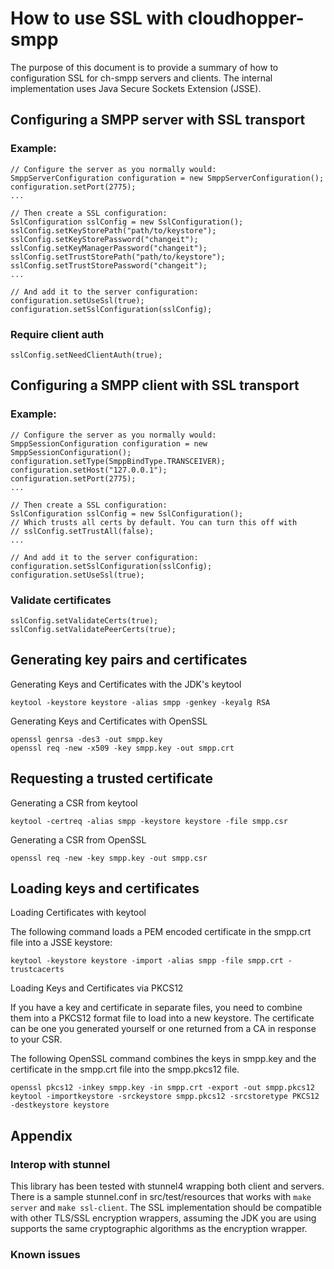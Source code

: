 # How to use SSL with cloudhopper-smpp

The purpose of this document is to provide a summary of how to configuration SSL for ch-smpp servers and clients. The internal implementation uses Java Secure Sockets Extension (JSSE).

## Configuring a SMPP server with SSL transport

### Example:

    // Configure the server as you normally would:
    SmppServerConfiguration configuration = new SmppServerConfiguration();
    configuration.setPort(2775);
    ...

    // Then create a SSL configuration:
    SslConfiguration sslConfig = new SslConfiguration();
    sslConfig.setKeyStorePath("path/to/keystore");
    sslConfig.setKeyStorePassword("changeit");
    sslConfig.setKeyManagerPassword("changeit");
    sslConfig.setTrustStorePath("path/to/keystore");
    sslConfig.setTrustStorePassword("changeit");
    ...

    // And add it to the server configuration:
    configuration.setUseSsl(true);
    configuration.setSslConfiguration(sslConfig);

### Require client auth

    sslConfig.setNeedClientAuth(true);

## Configuring a SMPP client with SSL transport

### Example:

    // Configure the server as you normally would:
    SmppSessionConfiguration configuration = new SmppSessionConfiguration();
    configuration.setType(SmppBindType.TRANSCEIVER);
    configuration.setHost("127.0.0.1");
    configuration.setPort(2775);
    ...

    // Then create a SSL configuration:
    SslConfiguration sslConfig = new SslConfiguration();
    // Which trusts all certs by default. You can turn this off with
    // sslConfig.setTrustAll(false);
    ...

    // And add it to the server configuration:
    configuration.setSslConfiguration(sslConfig);
    configuration.setUseSsl(true);

### Validate certificates

    sslConfig.setValidateCerts(true);
    sslConfig.setValidatePeerCerts(true);

## Generating key pairs and certificates

Generating Keys and Certificates with the JDK's keytool

    keytool -keystore keystore -alias smpp -genkey -keyalg RSA

Generating Keys and Certificates with OpenSSL

    openssl genrsa -des3 -out smpp.key
    openssl req -new -x509 -key smpp.key -out smpp.crt

## Requesting a trusted certificate

Generating a CSR from keytool

    keytool -certreq -alias smpp -keystore keystore -file smpp.csr

Generating a CSR from OpenSSL

    openssl req -new -key smpp.key -out smpp.csr

## Loading keys and certificates

Loading Certificates with keytool

The following command loads a PEM encoded certificate in the smpp.crt file into a JSSE keystore:

    keytool -keystore keystore -import -alias smpp -file smpp.crt -trustcacerts

Loading Keys and Certificates via PKCS12

If you have a key and certificate in separate files, you need to combine them into a PKCS12 format file to load into a new keystore. The certificate can be one you generated yourself or one returned from a CA in response to your CSR.

The following OpenSSL command combines the keys in smpp.key and the certificate in the smpp.crt file into the smpp.pkcs12 file.

    openssl pkcs12 -inkey smpp.key -in smpp.crt -export -out smpp.pkcs12
    keytool -importkeystore -srckeystore smpp.pkcs12 -srcstoretype PKCS12 -destkeystore keystore

## Appendix

### Interop with stunnel

This library has been tested with stunnel4 wrapping both client and servers. There is a sample stunnel.conf in src/test/resources that works with `make server` and `make ssl-client`. The SSL implementation should be compatible with other TLS/SSL encryption wrappers, assuming the JDK you are using supports the same cryptographic algorithms as the encryption wrapper.

### Known issues
